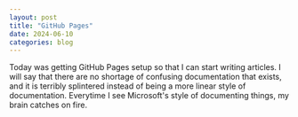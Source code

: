 ```yaml
---
layout: post
title: "GitHub Pages"
date: 2024-06-10
categories: blog
---
```

Today was getting GitHub Pages setup so that I can start writing articles.  I will say that there are no shortage of confusing documentation that exists, and it is terribly splintered instead of being a more linear style of documentation.  Everytime I see Microsoft's style of documenting things, my brain catches on fire.  